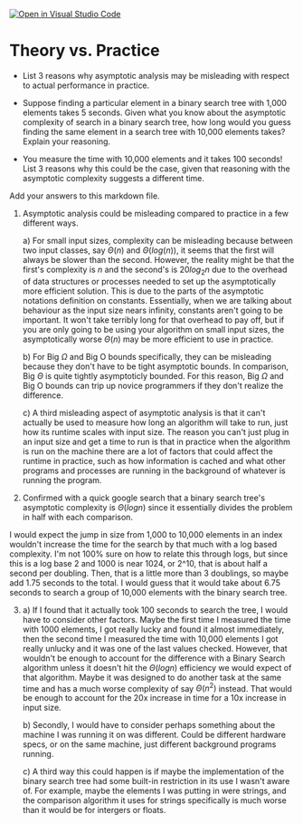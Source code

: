 [![Open in Visual Studio Code](https://classroom.github.com/assets/open-in-vscode-718a45dd9cf7e7f842a935f5ebbe5719a5e09af4491e668f4dbf3b35d5cca122.svg)](https://classroom.github.com/online_ide?assignment_repo_id=11973595&assignment_repo_type=AssignmentRepo)
# Theory vs. Practice

- List 3 reasons why asymptotic analysis may be misleading with respect to
  actual performance in practice.

- Suppose finding a particular element in a binary search tree with 1,000
  elements takes 5 seconds. Given what you know about the asymptotic complexity
  of search in a binary search tree, how long would you guess finding the same
  element in a search tree with 10,000 elements takes? Explain your reasoning.

- You measure the time with 10,000 elements and it takes 100 seconds! List 3
  reasons why this could be the case, given that reasoning with the asymptotic
  complexity suggests a different time.

Add your answers to this markdown file.

1. Asymptotic analysis could be misleading compared to practice in a few different ways. 

    a) For small input sizes, complexity can be misleading because between two input classes, say $\Theta\left(n\right)$ and $\Theta\left(log(n)\right)$, it seems that the first will always be slower than the second. However, the reality might be that the first's complexity is $n$ and the second's is $20log_{2}n$ due to the overhead of data structures or processes needed to set up the asymptotically more efficient solution. This is due to the parts of the asymptotic notations definition on constants. Essentially, when we are talking about behaviour as the input size nears infinity, constants aren't going to be important. It won't take terribly long for that overhead to pay off, but if you are only going to be using your algorithm on small input sizes, the asymptotically worse $\Theta\left(n\right)$ may be more efficient to use in practice.

    b) For Big $\Omega$ and Big O bounds specifically, they can be misleading because they don't have to be tight asymptotic bounds. In comparison, Big $\Theta$ is quite tightly asymptoticly bounded. For this reason, Big $\Omega$ and Big O bounds can trip up novice programmers if they don't realize the difference.

    c) A third misleading aspect of asymptotic analysis is that it can't actually be used to measure how long an algorithm will take to run, just how its runtime scales with input size. The reason you can't just plug in an input size and get a time to run is that in practice when the algorithm is run on the machine there are a lot of factors that could affect the runtime in practice, such as how information is cached and what other programs and processes are running in the background of whatever is running the program.


2. Confirmed with a quick google search that a binary search tree's asymptotic complexity is $\Theta(logn)$ since it essentially divides the problem in half with each comparison.

I would expect the jump in size from 1,000 to 10,000 elements in an index wouldn't increase the time for the search by that much with a log based complexity. I'm not 100% sure on how to relate this through logs, but since this is a log base 2 and 1000 is near 1024, or 2^10, that is about half a second per doubling. Then, that is a little more than 3 doublings, so maybe add 1.75 seconds to the total. I would guess that it would take about 6.75 seconds to search a group of 10,000 elements with the binary search tree.

3. a) If I found that it actually took 100 seconds to search the tree, I would have to consider other factors. Maybe the first time I measured the time with 1000 elements, I got really lucky and found it almost immediately, then the second time I measured the time with 10,000 elements I got really unlucky and it was one of the last values checked. However, that wouldn't be enough to account for the difference with a Binary Search algorithm unless it doesn't hit the $\Theta\left(logn\right)$ efficiency we would expect of that algorithm. Maybe it was designed to do another task at the same time and has a much worse complexity of say $\Theta\left(n^2\right)$ instead. That would be enough to account for the 20x increase in time for a 10x increase in input size.

    b) Secondly, I would have to consider perhaps something about the machine I was running it on was different. Could be different hardware specs, or on the same machine, just different background programs running. 
    
    c) A third way this could happen is if maybe the implementation of the binary search tree had some built-in restriction in its use I wasn't aware of. For example, maybe the elements I was putting in were strings, and the comparison algorithm it uses for strings specifically is much worse than it would be for intergers or floats. 